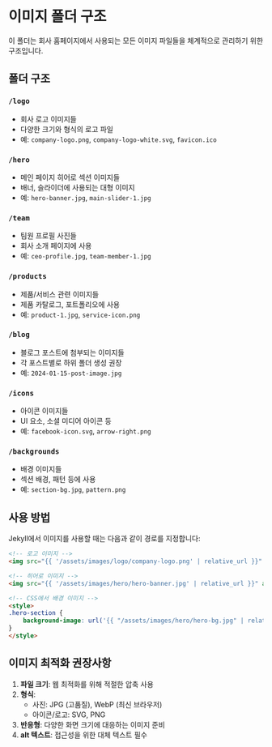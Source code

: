 # 이미지 폴더 구조

이 폴더는 회사 홈페이지에서 사용되는 모든 이미지 파일들을 체계적으로 관리하기 위한 구조입니다.

## 폴더 구조

### `/logo`
- 회사 로고 이미지들
- 다양한 크기와 형식의 로고 파일
- 예: `company-logo.png`, `company-logo-white.svg`, `favicon.ico`

### `/hero`
- 메인 페이지 히어로 섹션 이미지들
- 배너, 슬라이더에 사용되는 대형 이미지
- 예: `hero-banner.jpg`, `main-slider-1.jpg`

### `/team`
- 팀원 프로필 사진들
- 회사 소개 페이지에 사용
- 예: `ceo-profile.jpg`, `team-member-1.jpg`

### `/products`
- 제품/서비스 관련 이미지들
- 제품 카탈로그, 포트폴리오에 사용
- 예: `product-1.jpg`, `service-icon.png`

### `/blog`
- 블로그 포스트에 첨부되는 이미지들
- 각 포스트별로 하위 폴더 생성 권장
- 예: `2024-01-15-post-image.jpg`

### `/icons`
- 아이콘 이미지들
- UI 요소, 소셜 미디어 아이콘 등
- 예: `facebook-icon.svg`, `arrow-right.png`

### `/backgrounds`
- 배경 이미지들
- 섹션 배경, 패턴 등에 사용
- 예: `section-bg.jpg`, `pattern.png`

## 사용 방법

Jekyll에서 이미지를 사용할 때는 다음과 같이 경로를 지정합니다:

```html
<!-- 로고 이미지 -->
<img src="{{ '/assets/images/logo/company-logo.png' | relative_url }}" alt="회사 로고">

<!-- 히어로 이미지 -->
<img src="{{ '/assets/images/hero/hero-banner.jpg' | relative_url }}" alt="메인 배너">

<!-- CSS에서 배경 이미지 -->
<style>
.hero-section {
    background-image: url('{{ "/assets/images/hero/hero-bg.jpg" | relative_url }}');
}
</style>
```

## 이미지 최적화 권장사항

1. **파일 크기**: 웹 최적화를 위해 적절한 압축 사용
2. **형식**: 
   - 사진: JPG (고품질), WebP (최신 브라우저)
   - 아이콘/로고: SVG, PNG
3. **반응형**: 다양한 화면 크기에 대응하는 이미지 준비
4. **alt 텍스트**: 접근성을 위한 대체 텍스트 필수 